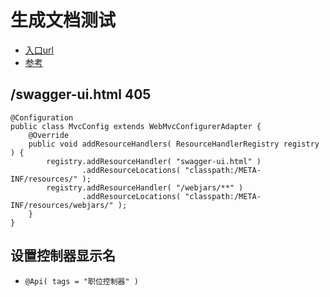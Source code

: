 # 生成文档测试
- [入口url](http://localhost:9080/swagger-ui.html)
- [参考](http://blog.didispace.com/springbootswagger2)

## /swagger-ui.html 405
```
@Configuration
public class MvcConfig extends WebMvcConfigurerAdapter {
    @Override
    public void addResourceHandlers( ResourceHandlerRegistry registry ) {
        registry.addResourceHandler( "swagger-ui.html" )
                .addResourceLocations( "classpath:/META-INF/resources/" );
        registry.addResourceHandler( "/webjars/**" )
                .addResourceLocations( "classpath:/META-INF/resources/webjars/" );
    }
}
```

## 设置控制器显示名
- `@Api( tags = "职位控制器" )`